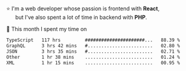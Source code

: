 ⭐ I'm a web developer whose passion is frontend with <b>React</b>,<br/>
&nbsp; &nbsp; &nbsp; but I've also spent a lot of time in backend with <b>PHP</b>.

📅 This month I spent my time on

<!--START_SECTION:waka-->

```txt
TypeScript   117 hrs         ######################...   88.39 %
GraphQL      3 hrs 42 mins   #........................   02.80 %
JSON         3 hrs 35 mins   #........................   02.71 %
Other        1 hr 38 mins    .........................   01.24 %
XML          1 hr 15 mins    .........................   00.95 %
```

<!--END_SECTION:waka-->
